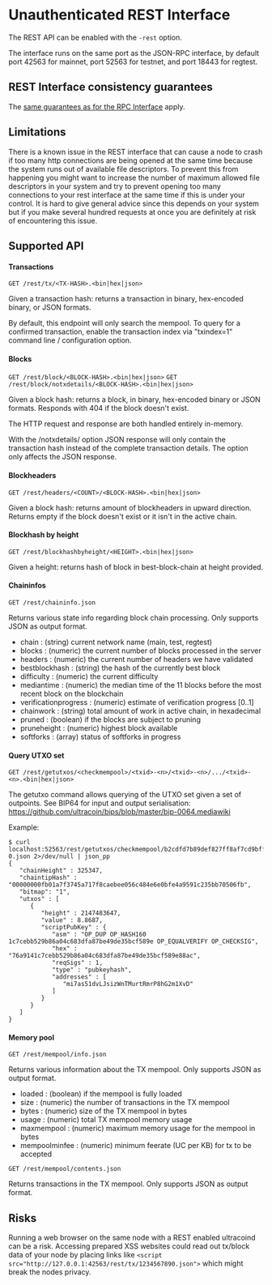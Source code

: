 Unauthenticated REST Interface
==============================

The REST API can be enabled with the `-rest` option.

The interface runs on the same port as the JSON-RPC interface, by default port 42563 for mainnet, port 52563 for testnet,
and port 18443 for regtest.

REST Interface consistency guarantees
-------------------------------------

The [same guarantees as for the RPC Interface](/doc/JSON-RPC-interface.md#rpc-consistency-guarantees)
apply.

Limitations
-----------

There is a known issue in the REST interface that can cause a node to crash if
too many http connections are being opened at the same time because the system runs
out of available file descriptors. To prevent this from happening you might
want to increase the number of maximum allowed file descriptors in your system
and try to prevent opening too many connections to your rest interface at the
same time if this is under your control. It is hard to give general advice
since this depends on your system but if you make several hundred requests at
once you are definitely at risk of encountering this issue.

Supported API
-------------

#### Transactions
`GET /rest/tx/<TX-HASH>.<bin|hex|json>`

Given a transaction hash: returns a transaction in binary, hex-encoded binary, or JSON formats.

By default, this endpoint will only search the mempool.
To query for a confirmed transaction, enable the transaction index via "txindex=1" command line / configuration option.

#### Blocks
`GET /rest/block/<BLOCK-HASH>.<bin|hex|json>`
`GET /rest/block/notxdetails/<BLOCK-HASH>.<bin|hex|json>`

Given a block hash: returns a block, in binary, hex-encoded binary or JSON formats.
Responds with 404 if the block doesn't exist.

The HTTP request and response are both handled entirely in-memory.

With the /notxdetails/ option JSON response will only contain the transaction hash instead of the complete transaction details. The option only affects the JSON response.

#### Blockheaders
`GET /rest/headers/<COUNT>/<BLOCK-HASH>.<bin|hex|json>`

Given a block hash: returns <COUNT> amount of blockheaders in upward direction.
Returns empty if the block doesn't exist or it isn't in the active chain.

#### Blockhash by height
`GET /rest/blockhashbyheight/<HEIGHT>.<bin|hex|json>`

Given a height: returns hash of block in best-block-chain at height provided.

#### Chaininfos
`GET /rest/chaininfo.json`

Returns various state info regarding block chain processing.
Only supports JSON as output format.
* chain : (string) current network name (main, test, regtest)
* blocks : (numeric) the current number of blocks processed in the server
* headers : (numeric) the current number of headers we have validated
* bestblockhash : (string) the hash of the currently best block
* difficulty : (numeric) the current difficulty
* mediantime : (numeric) the median time of the 11 blocks before the most recent block on the blockchain
* verificationprogress : (numeric) estimate of verification progress [0..1]
* chainwork : (string) total amount of work in active chain, in hexadecimal
* pruned : (boolean) if the blocks are subject to pruning
* pruneheight : (numeric) highest block available
* softforks : (array) status of softforks in progress

#### Query UTXO set
`GET /rest/getutxos/<checkmempool>/<txid>-<n>/<txid>-<n>/.../<txid>-<n>.<bin|hex|json>`

The getutxo command allows querying of the UTXO set given a set of outpoints.
See BIP64 for input and output serialisation:
https://github.com/ultracoin/bips/blob/master/bip-0064.mediawiki

Example:
```
$ curl localhost:52563/rest/getutxos/checkmempool/b2cdfd7b89def827ff8af7cd9bff7627ff72e5e8b0f71210f92ea7a4000c5d75-0.json 2>/dev/null | json_pp
{
   "chainHeight" : 325347,
   "chaintipHash" : "00000000fb01a7f3745a717f8caebee056c484e6e0bfe4a9591c235bb70506fb",
   "bitmap": "1",
   "utxos" : [
      {
         "height" : 2147483647,
         "value" : 8.8687,
         "scriptPubKey" : {
            "asm" : "OP_DUP OP_HASH160 1c7cebb529b86a04c683dfa87be49de35bcf589e OP_EQUALVERIFY OP_CHECKSIG",
            "hex" : "76a9141c7cebb529b86a04c683dfa87be49de35bcf589e88ac",
            "reqSigs" : 1,
            "type" : "pubkeyhash",
            "addresses" : [
               "mi7as51dvLJsizWnTMurtRmrP8hG2m1XvD"
            ]
         }
      }
   ]
}
```

#### Memory pool
`GET /rest/mempool/info.json`

Returns various information about the TX mempool.
Only supports JSON as output format.
* loaded : (boolean) if the mempool is fully loaded
* size : (numeric) the number of transactions in the TX mempool
* bytes : (numeric) size of the TX mempool in bytes
* usage : (numeric) total TX mempool memory usage
* maxmempool : (numeric) maximum memory usage for the mempool in bytes
* mempoolminfee : (numeric) minimum feerate (UC per KB) for tx to be accepted

`GET /rest/mempool/contents.json`

Returns transactions in the TX mempool.
Only supports JSON as output format.

Risks
-------------
Running a web browser on the same node with a REST enabled ultracoind can be a risk. Accessing prepared XSS websites could read out tx/block data of your node by placing links like `<script src="http://127.0.0.1:42563/rest/tx/1234567890.json">` which might break the nodes privacy.
